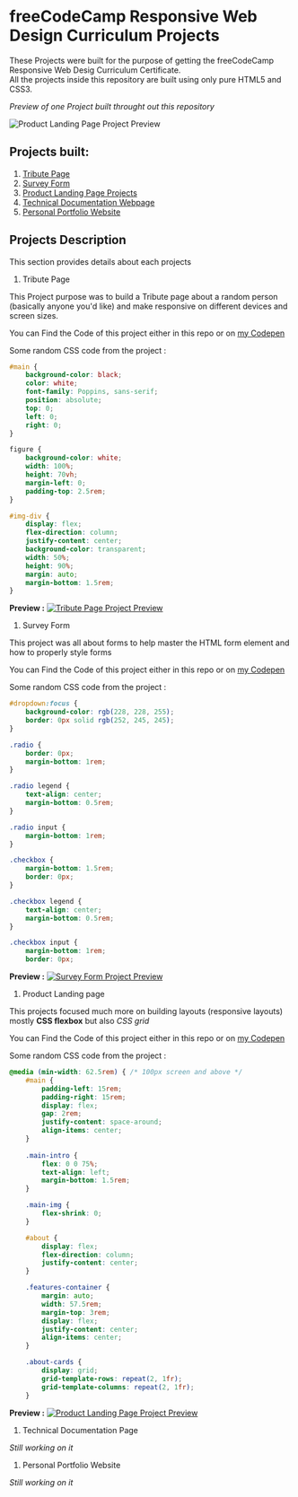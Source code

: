 # freeCodeCamp Responsive Web Design Curriculum Projects

These Projects were built for the purpose of getting the freeCodeCamp Responsive Web Desig Curriculum Certificate. <br> 
All the projects inside this repository are built using only pure HTML5 and CSS3. <br>

*Preview of one Project built throught out this repository*

![Product Landing Page Project Preview](https://user-images.githubusercontent.com/84383548/131246700-7465bf31-e10a-4949-a4ad-be5056aacbe0.png)

## Projects built:

1. [Tribute Page](#tribute-page)
1. [Survey Form](#survey-form)
1. [Product Landing Page Projects](#product-landing-page)
1. [Technical Documentation Webpage](#technical-documentation)
1. [Personal Portfolio Website](#personal-portfolio-website)

## Projects Description 

This section provides details about each projects

1. Tribute Page 

This Project purpose was to build a Tribute page about a random person (basically anyone you'd like) and make responsive on different devices and screen sizes.

You can Find the Code of this project either in this repo or on [my Codepen](codepen.io/Nicaisse/full/XWRObzL)

Some random CSS code from the project :

```css
#main {
    background-color: black;
    color: white;
    font-family: Poppins, sans-serif;
    position: absolute;
    top: 0;
    left: 0;
    right: 0;
}

figure {
    background-color: white;
    width: 100%;
    height: 70vh;
    margin-left: 0;
    padding-top: 2.5rem;
}

#img-div {
    display: flex;
    flex-direction: column;
    justify-content: center;
    background-color: transparent;
    width: 50%;
    height: 90%;
    margin: auto;
    margin-bottom: 1.5rem;
}
```

**Preview :**
[![Tribute Page Project Preview](https://user-images.githubusercontent.com/84383548/131246871-a5b46701-9e1c-4a7f-a6c2-c1e8c05f54aa.png)](codepen.io/Nicaisse/full/XWRObzL)

1. Survey Form

This project was all about forms to help master the HTML form element and how to properly style forms

You can Find the Code of this project either in this repo or on [my Codepen](codepen.io/Nicaisse/full/OJgyRqM)

Some random CSS code from the project :

```css
#dropdown:focus {
    background-color: rgb(228, 228, 255);
    border: 0px solid rgb(252, 245, 245);
}

.radio {
    border: 0px;
    margin-bottom: 1rem;
}

.radio legend {
    text-align: center;
    margin-bottom: 0.5rem;
}

.radio input {
    margin-bottom: 1rem;
}

.checkbox {
    margin-bottom: 1.5rem;
    border: 0px;
}

.checkbox legend {
    text-align: center;
    margin-bottom: 0.5rem;
}

.checkbox input {
    margin-bottom: 1rem;
    border: 0px;
```

**Preview :**
[![Survey Form Project Preview](https://user-images.githubusercontent.com/84383548/131246878-040e9c22-ea55-4593-8665-e490da3700b6.png)](codepen.io/Nicaisse/full/OJgyRqM)

1. Product Landing page

This projects focused much more on building layouts (responsive layouts) mostly **CSS flexbox** but also *CSS grid*

You can Find the Code of this project either in this repo or on [my Codepen](codepen.io/Nicaisse/full/OJgyRqM)

Some random CSS code from the project :

```css
@media (min-width: 62.5rem) { /* 100px screen and above */
    #main {
        padding-left: 15rem;
        padding-right: 15rem;
        display: flex;
        gap: 2rem;
        justify-content: space-around;
        align-items: center;
    }
    
    .main-intro {
        flex: 0 0 75%;
        text-align: left;
        margin-bottom: 1.5rem;
    }

    .main-img {
        flex-shrink: 0;
    } 

    #about {
        display: flex;
        flex-direction: column;
        justify-content: center;
    }

    .features-container {
        margin: auto;
        width: 57.5rem;
        margin-top: 3rem;
        display: flex;
        justify-content: center;
        align-items: center;
    }

    .about-cards {
        display: grid;
        grid-template-rows: repeat(2, 1fr);
        grid-template-columns: repeat(2, 1fr);
    }
```

**Preview :**
[![Product Landing Page Project Preview](https://user-images.githubusercontent.com/84383548/131246700-7465bf31-e10a-4949-a4ad-be5056aacbe0.png)](codepen.io/Nicaisse/full/dyRYyMW)

1. Technical Documentation Page

*Still working on it*

1. Personal Portfolio Website

*Still working on it*
